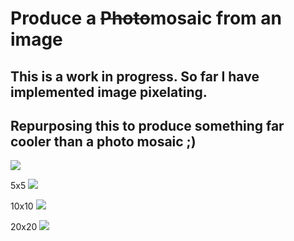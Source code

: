 # Produce a ~~Photo~~mosaic from an image

## This is a work in progress. So far I have implemented image pixelating.

## Repurposing this to produce something far cooler than a photo mosaic ;)

![](images/readme/cover.jpg)

5x5
![](images/readme/output5.jpg)

10x10
![](images/readme/output10.jpg)

20x20
![](images/readme/output20.jpg)


